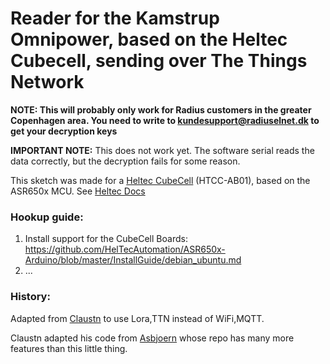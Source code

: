 # Reader for the Kamstrup Omnipower, based on the Heltec Cubecell, sending over The Things Network

__NOTE: This will probably only work for Radius customers in the greater Copenhagen area. You need to write to [kundesupport@radiuselnet.dk](mailto:kundesupport@radiuselnet.dk) to get your decryption keys__

__IMPORTANT NOTE:__ This does not work yet. The software serial reads the data correctly, but the decryption fails for some reason. 

This sketch was made for a [Heltec CubeCell](https://heltec.org/project/htcc-ab01/) (HTCC-AB01), based on the ASR650x MCU. See [Heltec Docs](https://heltec-automation-docs.readthedocs.io/en/latest/cubecell/quick_start.html)

### Hookup guide:

1. Install support for the CubeCell Boards: https://github.com/HelTecAutomation/ASR650x-Arduino/blob/master/InstallGuide/debian_ubuntu.md
2. ...

### History:
Adapted from [Claustn](https://github.com/Claustn/esp8266-kamstrup-mqtt) to use Lora,TTN instead of WiFi,MQTT.

Claustn adapted his code from [Asbjoern](https://github.com/Asbjoern/Kamstrup-Radius-Interface/) whose repo has many more features than this little thing.

